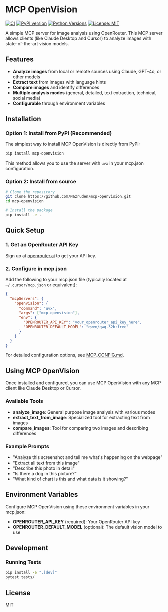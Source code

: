# MCP OpenVision

[![CI](https://github.com/Nazruden/mcp-openvision/actions/workflows/ci.yml/badge.svg)](https://github.com/Nazruden/mcp-openvision/actions/workflows/ci.yml)
[![PyPI version](https://img.shields.io/pypi/v/mcp-openvision.svg)](https://pypi.org/project/mcp-openvision/)
[![Python Versions](https://img.shields.io/pypi/pyversions/mcp-openvision.svg)](https://pypi.org/project/mcp-openvision/)
[![License: MIT](https://img.shields.io/badge/License-MIT-yellow.svg)](https://opensource.org/licenses/MIT)

A simple MCP server for image analysis using OpenRouter. This MCP server allows clients (like Claude Desktop and Cursor) to analyze images with state-of-the-art vision models.

## Features

- **Analyze images** from local or remote sources using Claude, GPT-4o, or other models
- **Extract text** from images with language hints
- **Compare images** and identify differences
- **Multiple analysis modes** (general, detailed, text extraction, technical, social media)
- **Configurable** through environment variables

## Installation

### Option 1: Install from PyPI (Recommended)

The simplest way to install MCP OpenVision is directly from PyPI:

```bash
pip install mcp-openvision
```

This method allows you to use the server with `uvx` in your mcp.json configuration.

### Option 2: Install from source

```bash
# Clone the repository
git clone https://github.com/Nazruden/mcp-openvision.git
cd mcp-openvision

# Install the package
pip install -e .
```

## Quick Setup

### 1. Get an OpenRouter API Key

Sign up at [openrouter.ai](https://openrouter.ai) to get your API key.

### 2. Configure in mcp.json

Add the following to your mcp.json file (typically located at `~/.cursor/mcp.json` or equivalent):

```json
{
  "mcpServers": {
    "openvision": {
      "command": "uvx",
      "args": ["mcp-openvision"],
      "env": {
        "OPENROUTER_API_KEY": "your_openrouter_api_key_here",
        "OPENROUTER_DEFAULT_MODEL": "qwen/qwq-32b:free"
      }
    }
  }
}
```

For detailed configuration options, see [MCP_CONFIG.md](MCP_CONFIG.md).

## Using MCP OpenVision

Once installed and configured, you can use MCP OpenVision with any MCP client like Claude Desktop or Cursor.

### Available Tools

- **analyze_image**: General purpose image analysis with various modes
- **extract_text_from_image**: Specialized tool for extracting text from images
- **compare_images**: Tool for comparing two images and describing differences

### Example Prompts

- "Analyze this screenshot and tell me what's happening on the webpage"
- "Extract all text from this image"
- "Describe this photo in detail"
- "Is there a dog in this picture?"
- "What kind of chart is this and what data is it showing?"

## Environment Variables

Configure MCP OpenVision using these environment variables in your mcp.json:

- **OPENROUTER_API_KEY** (required): Your OpenRouter API key
- **OPENROUTER_DEFAULT_MODEL** (optional): The default vision model to use

## Development

### Running Tests

```bash
pip install -e ".[dev]"
pytest tests/
```

## License

MIT
